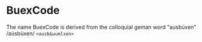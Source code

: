 # BuexCode

The name BuexCode is derived from the colloquial geman word "ausbüxen" /aúsbüxen/ `<ausb&uumlxen>`  
